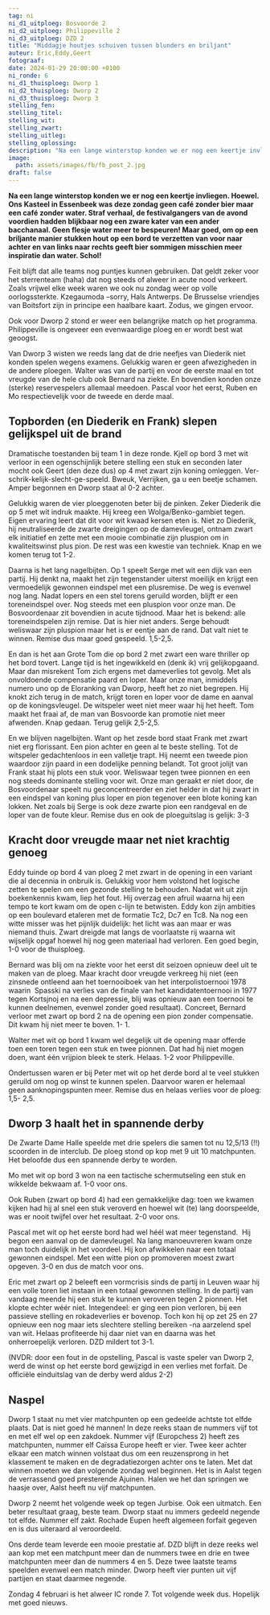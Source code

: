 ```yaml
---
tag: ni
ni_d1_uitploeg: Bosvoorde 2
ni_d2_uitploeg: Philippeville 2
ni_d3_uitploeg: DZD 2
title: "Middagje houtjes schuiven tussen blunders en briljant"
auteur: Eric,Eddy,Geert
fotograaf: 
date: 2024-01-29 20:00:00 +0100
ni_ronde: 6
ni_d1_thuisploeg: Dworp 1
ni_d2_thuisploeg: Dworp 2
ni_d3_thuisploeg: Dworp 3
stelling_fen:
stelling_titel:
stelling_wit:
stelling_zwart:
stelling_uitleg:
stelling_oplossing:
description: "Na een lange winterstop konden we er nog een keertje invliegen. Hoewel. Ons Kasteel in Essenbeek was deze zondag geen café zonder bier maar een café zonder water."
image:
  path: assets/images/fb/fb_post_2.jpg
draft: false
---
```

**Na een lange winterstop konden we er nog een keertje invliegen. Hoewel. Ons Kasteel in Essenbeek was deze zondag geen café zonder bier maar een café zonder water. Straf verhaal, de festivalgangers van de avond voordien hadden blijkbaar nog een zware kater van een ander bacchanaal. Geen flesje water meer te bespeuren! Maar goed, om op een briljante manier stukken hout op een bord te verzetten van voor naar achter en van links naar rechts geeft bier sommigen misschien meer inspiratie dan water. Schol!**<!--more-->

Feit blijft dat alle teams nog puntjes kunnen gebruiken. Dat geldt zeker voor het sterrenteam (haha) dat nog steeds of alweer in acute nood verkeert. Zoals vrijwel elke week waren we ook nu zondag weer op volle oorlogssterkte. Kzegaumoda –sorry, Hals Antwerps. De Brusselse vriendjes van Boitsfort zijn in principe een haalbare kaart. Zodus, we gingen ervoor.

Ook voor Dworp 2 stond er weer een belangrijke match op het programma. Philippeville is ongeveer een evenwaardige ploeg en er wordt best wat geoogst.

Van Dworp 3 wisten we reeds lang dat de drie neefjes van Diederik niet konden spelen wegens examens. Gelukkig waren er geen afwezigheden in de andere ploegen. Walter was van de partij en voor de eerste maal en tot vreugde van de hele club ook Bernard na ziekte. En bovendien konden onze (sterke) reservespelers allemaal meedoen. Pascal voor het  eerst, Ruben en Mo respectievelijk voor de tweede en derde maal.

## Topborden (en Diederik en Frank) slepen gelijkspel uit de brand

Dramatische toestanden bij team 1 in deze ronde. Kjell op bord 3 met wit verloor in een ogenschijnlijk betere stelling een stuk en seconden later mocht ook Geert (den deze dus) op 4 met zwart zijn koning omleggen. Ver-schrik-kelijk-slecht-ge-speeld. Bweuk, Verrijken, ga u een beetje schamen. Amper begonnen en Dworp staat al 0-2 achter.

Gelukkig waren de vier ploeggenoten beter bij de pinken. Zeker Diederik die op 5 met wit indruk maakte. Hij kreeg een Wolga/Benko-gambiet tegen. Eigen ervaring leert dat dit voor wit kwaad kersen eten is. Niet zo Diederik, hij neutraliseerde de zwarte dreigingen op de damevleugel, ontnam zwart elk initiatief en zette met een mooie combinatie zijn pluspion om in kwaliteitswinst plus pion. De rest was een kwestie van techniek. Knap en we komen terug tot 1-2.

Daarna is het lang nagelbijten. Op 1 speelt Serge met wit een dijk van een partij. Hij denkt na, maakt het zijn tegenstander uiterst moeilijk en krijgt een vermoedelijk gewonnen eindspel met een plusremise. De weg is evenwel nog lang. Nadat lopers en een stel torens geruild worden, blijft er een toreneindspel over. Nog steeds met een pluspion voor onze man. De Bosvoordenaar zit bovendien in acute tijdnood. Maar het is bekend: alle toreneindspelen zijn remise. Dat is hier niet anders. Serge behoudt weliswaar zijn pluspion maar het is er eentje aan de rand. Dat valt niet te winnen. Remise dus maar goed gespeeld. 1,5-2,5.

En dan is het aan Grote Tom die op bord 2 met zwart een ware thriller op het bord tovert. Lange tijd is het ingewikkeld en (denk ik) vrij gelijkopgaand. Maar dan misrekent Tom zich ergens met dameverlies tot gevolg. Met als onvoldoende compensatie paard en loper. Maar onze man, inmiddels numero uno op de Eloranking van Dworp, heeft het zo niet begrepen. Hij knokt zich terug in de match, krijgt toren en loper voor de dame en aanval op de koningsvleugel. De witspeler weet niet meer waar hij het heeft.  Tom maakt het fraai af, de man van Bosvoorde kan promotie niet meer afwenden. Knap gedaan. Terug gelijk 2,5-2,5.

En we blijven nagelbijten. Want op het zesde bord staat Frank met zwart niet erg florissant. Een pion achter en geen al te beste stelling. Tot de witspeler gedachtenloos in een valletje trapt. Hij neemt een tweede pion waardoor zijn paard in een dodelijke penning belandt. Tot groot jolijt van Frank staat hij plots een stuk voor. Weliswaar tegen twee pionnen en een nog steeds dominante stelling voor wit. Onze man geraakt er niet door, de Bosvoordenaar speelt nu geconcentreerder en ziet helder in dat hij zwart in een eindspel van koning plus loper en pion tegenover een blote koning kan lokken. Net zoals bij Serge is ook deze zwarte pion een randgeval en de loper van de foute kleur. Remise dus en ook de ploeguitslag is gelijk: 3-3  

## Kracht door vreugde maar net niet krachtig genoeg

Eddy tuinde op bord 4 van ploeg 2 met zwart in de opening in een variant die al decennia in onbruik is. Gelukkig voor hem volstond het logische zetten te spelen om een gezonde stelling te behouden. Nadat wit uit zijn boekenkennis kwam, liep het fout. Hij overzag een afruil waarna hij een tempo te kort kwam om de open c-lijn te betwisten. Eddy kon zijn ambities op een boulevard etaleren met de formatie Tc2, Dc7 en Tc8. Na nog een witte misser was het pijnlijk duidelijk: het licht was aan maar er was niemand thuis. Zwart dreigde mat langs de voorlaatste rij waarna wit wijselijk opgaf hoewel hij nog geen materiaal had verloren. Een goed begin, 1-0 voor de thuisploeg.

Bernard was blij om na ziekte voor het eerst dit seizoen opnieuw deel uit te maken  van de ploeg. Maar kracht door vreugde verkreeg hij niet (een zinsnede ontleend aan het toernooiboek van het interpolistoernooi 1978 waarin  Spasski na verlies van de finale van het kandidatentoernooi in 1977 tegen Kortsjnoj en na een depressie, blij was opnieuw aan een toernooi te kunnen deelnemen, evenwel zonder goed resultaat). Concreet, Bernard verloor met zwart op bord 2 na de opening een pion zonder compensatie. Dit kwam hij niet meer te boven. 1- 1.

Walter met wit op bord 1 kwam wel degelijk uit de opening maar offerde toen een toren tegen een stuk en twee pionnen. Dat had hij niet mogen doen, want één vrijpion bleek te sterk. Helaas. 1-2 voor Philippeville.

Ondertussen waren er bij Peter met wit op het derde bord al te veel stukken geruild om nog op winst te kunnen spelen. Daarvoor waren er helemaal geen aanknopingspunten meer. Remise dus en helaas verlies voor de ploeg: 1,5- 2,5.

## Dworp 3 haalt het in spannende derby

De Zwarte Dame Halle speelde met drie spelers die samen tot nu 12,5/13 (!!) scoorden in de interclub. De ploeg stond op kop met 9 uit 10 matchpunten. Het beloofde dus een spannende derby te worden.

Mo met wit op bord 3 won na een tactische schermutseling een stuk en wikkelde bekwaam af. 1-0 voor ons.

Ook Ruben (zwart op bord 4) had een gemakkelijke dag: toen we kwamen kijken had hij al snel een stuk veroverd en hoewel wit (te) lang doorspeelde, was er nooit twijfel over het resultaat. 2-0 voor ons.

Pascal met wit op het eerste bord had wel héél wat meer tegenstand.  Hij begon een aanval op de damevleugel. Na lang manoeuvreren kwam onze man toch duidelijk in het voordeel. Hij kon afwikkelen naar een totaal gewonnen eindspel. Met een witte pion op promoveren moest zwart opgeven. 3-0 en dus de match voor ons.

Eric met zwart op 2 beleeft een vormcrisis sinds de partij in Leuven waar hij een volle toren liet instaan in een totaal gewonnen stelling. In de partij van vandaag meende hij een stuk te kunnen veroveren tegen 2 pionnen. Het klopte echter wéér niet. Integendeel: er ging een pion verloren, bij een passieve stelling en rokadeverlies er bovenop. Toch kon hij op zet 25 en 27 opnieuw een nog maar iets slechtere stelling bereiken -na aarzelend spel van wit. Helaas profiteerde hij daar niet van en daarna was het onherroepelijk verloren. DZD mildert tot 3-1.

(NVDR: door een fout in de opstelling, Pascal is vaste speler van Dworp 2, werd de winst op het eerste bord gewijzigd in een verlies met forfait. De officiële einduitslag van de derby werd aldus 2-2)

## Naspel

Dworp 1 staat nu met vier matchpunten op een gedeelde achtste tot elfde plaats. Dat is niet goed hé mannen! In deze reeks staan de nummers vijf tot en met elf wel op een zakdoek. Nummer vijf (Europchess 2) heeft zes matchpunten, nummer elf Caïssa Europe heeft er vier. Twee keer achter elkaar een match winnen volstaat dus om een reuzensprong in het klassement te maken en de degradatiezorgen achter ons te laten. Met dat winnen moeten we dan volgende zondag wel beginnen. Het is in Aalst tegen de verrassend goed presterende Ajuinen. Halen we het dan springen we haasje over, Aalst heeft nu vijf matchpunten.

Dworp 2 neemt het volgende week op tegen Jurbise. Ook een uitmatch. Een beter resultaat graag, beste team. Dworp staat nu immers gedeeld negende tot elfde. Nummer elf zakt. Rochade Eupen heeft algemeen forfait gegeven en is dus uiteraard al veroordeeld.

Ons derde team leverde een mooie prestatie af. DZD blijft in deze reeks wel aan kop met een matchpunt meer dan de nummers twee en drie en twee matchpunten meer dan de nummers 4 en 5. Deze twee laatste teams speelden evenwel een match minder. Dworp heeft vier punten uit vijf partijen en staat daarmee negende.

Zondag 4 februari is het alweer IC ronde 7. Tot volgende week dus. Hopelijk met goed nieuws.
